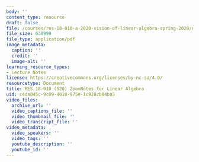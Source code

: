 ```yaml
---
body: ''
content_type: resource
draft: false
file: /courses/res-18-010-a-2020-vision-of-linear-algebra-spring-2020/mitres_18_010_s20_zoomnotes.pdf
file_size: 630999
file_type: application/pdf
image_metadata:
  caption: ''
  credit: ''
  image-alt: ''
learning_resource_types:
- Lecture Notes
license: https://creativecommons.org/licenses/by-nc-sa/4.0/
resourcetype: Document
title: RES.18-010 (S20) ZoomNotes for Linear Algebra
uid: c4da045c-9c09-4018-975e-1c928cb84ba5
video_files:
  archive_url: ''
  video_captions_file: ''
  video_thumbnail_file: ''
  video_transcript_file: ''
video_metadata:
  video_speakers: ''
  video_tags: ''
  youtube_description: ''
  youtube_id: ''
---
```

